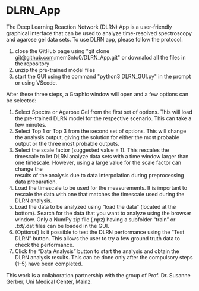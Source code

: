 # DLRN_App

The Deep Learning Reaction Network (DLRN) App is a user-friendly graphical interface that can be used to analyze
time-resolved spectroscopy and agarose gel data sets. To use DLRN app, please follow the protocol:

1) close the GitHub page using "git clone git@github.com:mem3nto0/DLRN_App.git" or downalod all the files in the repository
2) unzip the pre-trained model files
3) start the GUI using the command "python3 DLRN_GUI.py" in the prompt or using VScode.

After these three steps, a Graphic window will open and a few options can be selected:

1.	Select Spectra or Agarose Gel from the first set of options. This will load the pre-trained DLRN model for the respective scenario. This can take a few minutes.
2.	 Select Top 1 or Top 3 from the second set of options. This will change the analysis output, giving the solution for either the most probable output or the three most probable outputs.
3.	Select the scale factor (suggested value = 1). This rescales the timescale to let DLRN analyze data sets with a time window larger than one timescale. However, using a large value for the scale factor can change the     
    results of the analysis due to data interpolation during preprocessing data preparation.
4.	Load the timescale to be used for the measurements. It is important to rescale the data with one that matches the timescale used during the DLRN analysis. 
5.	Load the data to be analyzed using “load the data” (located at the bottom). Search for the data that you want to analyze using the browser window. Only a NumPy zip file (.npz) having a subfolder “train” or .txt/.dat 
    files can be loaded in the GUI.
6.	(Optional) Is it possible to test the DLRN performance using the “Test DLRN” button. This allows the user to try a few ground truth data to check the performance. 
7.	Click the “Data Analysis” button to start the analysis and obtain the DLRN analysis results. This can be done only after the compulsory steps (1–5) have been completed.

This work is a collaboration partnership with the group of Prof. Dr. Susanne Gerber, Uni Medical Center, Mainz.



